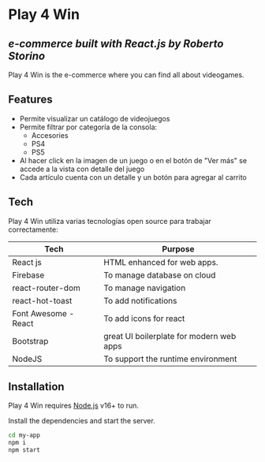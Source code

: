 # Play 4 Win
## _e-commerce built with React.js by Roberto Storino_ 


Play 4 Win is the e-commerce where you can find all about videogames.


## Features

- Permite visualizar un catálogo de videojuegos
- Permite filtrar por categoría de la consola:
   - Accesories
   - PS4
   - PS5
- Al hacer click en la imagen de un juego o en el botón de "Ver más" se accede a la vista con detalle del juego
- Cada artículo cuenta con un detalle y un botón para agregar al carrito



## Tech

Play 4 Win utiliza varias tecnologías open source para trabajar correctamente:

| Tech | Purpose |
| ------ | ------ |
| React js | HTML enhanced for web apps. |
| Firebase | To manage database on cloud |
| react-router-dom | To manage navigation |
| react-hot-toast | To add notifications |
| Font Awesome - React | To add icons for react |
| Bootstrap | great UI boilerplate for modern web apps |
| NodeJS | To support the runtime environment |



## Installation

Play 4 Win requires [Node.js](https://nodejs.org/) v16+ to run.

Install the dependencies and start the server.

```sh
cd my-app
npm i
npm start
```


[//]: # (These are reference links used in the body of this note and get stripped out when the markdown processor does its job. There is no need to format nicely because it shouldn't be seen. Thanks SO - http://stackoverflow.com/questions/4823468/store-comments-in-markdown-syntax)

   [df1]: <http://daringfireball.net/projects/markdown/>
   [markdown-it]: <https://github.com/markdown-it/markdown-it>
   [node.js]: <http://nodejs.org>
